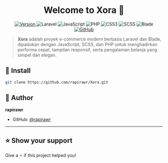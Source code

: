 <h1 align="center">Welcome to Xora 👋</h1>

<p align="center">
  <a href="https://www.npmjs.com/package/xora" target="_blank">
    <img alt="Version" src="https://img.shields.io/npm/v/xora.svg?style=flat-square">
  </a>
  <img alt="Laravel" src="https://img.shields.io/badge/Laravel-v11-red?logo=laravel&style=flat-square">
  <img alt="JavaScript" src="https://img.shields.io/badge/JavaScript-ES6-yellow?logo=javascript&style=flat-square">
  <img alt="PHP" src="https://img.shields.io/badge/PHP-v8.2-777BB4?logo=php&logoColor=white&style=flat-square">
  <img alt="CSS3" src="https://img.shields.io/badge/CSS3-modern-1572B6?logo=css3&logoColor=white&style=flat-square">
  <img alt="SCSS" src="https://img.shields.io/badge/SCSS-enabled-CF649A?logo=sass&logoColor=white&style=flat-square">
  <img alt="Blade" src="https://img.shields.io/badge/Blade-template-ff2d20?logo=laravel&logoColor=white&style=flat-square">
  <a href="https://github.com/rapirawr/Xora" target="_blank">
    <img alt="GitHub" src="https://img.shields.io/badge/GitHub-Xora-white?logo=github&logoColor=white&style=flat-square">
  </a>
</p>

> **Xora** adalah proyek e-commerce modern berbasis Laravel dan Blade, dipadukan dengan JavaScript, SCSS, dan PHP untuk menghadirkan performa cepat, tampilan responsif, serta pengalaman belanja yang simpel dan elegan.  

## 🚀 Install

```sh
git clone https://github.com/rapirawr/Xora.git
```



## 👤 Author  

**rapirawr**  

- GitHub: [@rapirawr](https://github.com/rapirawr)  

---

## ⭐️ Show your support  

Give a ⭐️ if this project helped you!
